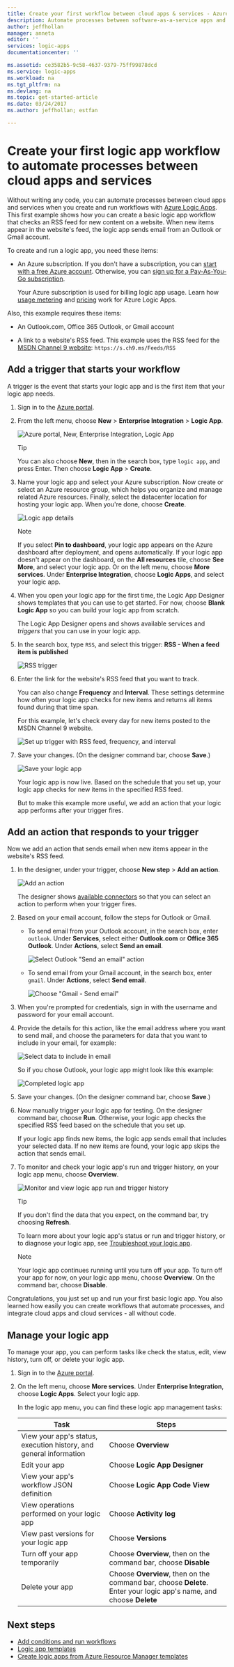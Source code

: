 ```yaml
---
title: Create your first workflow between cloud apps & services - Azure Logic Apps | Microsoft Docs
description: Automate processes between software-as-a-service apps and services by creating workflows with Azure Logic Apps
author: jeffhollan
manager: anneta
editor: ''
services: logic-apps
documentationcenter: ''

ms.assetid: ce3582b5-9c58-4637-9379-75ff99878dcd
ms.service: logic-apps
ms.workload: na
ms.tgt_pltfrm: na
ms.devlang: na
ms.topic: get-started-article
ms.date: 03/24/2017
ms.author: jeffhollan; estfan

---
```

# Create your first logic app workflow to automate processes between cloud apps and services

Without writing any code, you can automate processes between cloud apps and services 
when you create and run workflows with [Azure Logic Apps](logic-apps-what-are-logic-apps.md). 
This first example shows how you can create a basic logic app workflow that checks 
an RSS feed for new content on a website. When new items appear in the website's feed, 
the logic app sends email from an Outlook or Gmail account.

To create and run a logic app, you need these items:

*	An Azure subscription. If you don't have a subscription, you can 
[start with a free Azure account](https://azure.microsoft.com/free/). 
Otherwise, you can [sign up for a Pay-As-You-Go subscription](https://azure.microsoft.com/pricing/purchase-options/).

	Your Azure subscription is used for billing logic app usage. Learn how 
	[usage metering](../logic-apps/logic-apps-pricing.md) and 
	[pricing](https://azure.microsoft.com/pricing/details/logic-apps/) 
	work for Azure Logic Apps.

Also, this example requires these items:

* An Outlook.com, Office 365 Outlook, or Gmail account

* A link to a website's RSS feed. This example uses 
the RSS feed for the [MSDN Channel 9 website](https://channel9.msdn.com/): 
`https://s.ch9.ms/Feeds/RSS`

## Add a trigger that starts your workflow

A trigger is the event that starts your logic app 
and is the first item that your logic app needs.

1. Sign in to the [Azure portal](https://portal.azure.com "Azure portal").

2. From the left menu, choose **New** > **Enterprise Integration** > **Logic App**.

	![Azure portal, New, Enterprise Integration, Logic App](media/logic-apps-create-a-logic-app/azure-portal-create-logic-app.png)

   > [!TIP]
   > You can also choose **New**, then in the search box, 
   > type `logic app`, and press Enter. 
   > Then choose **Logic App** > **Create**.

3. Name your logic app and select your Azure subscription. 
Now create or select an Azure resource group, which helps you organize and 
manage related Azure resources. Finally, select the datacenter location 
for hosting your logic app. When you're done, choose **Create**.

	![Logic app details](media/logic-apps-create-a-logic-app/logic-app-settings.png)

   > [!NOTE]
   > If you select **Pin to dashboard**, 
   > your logic app appears on the Azure dashboard after deployment, 
   > and opens automatically. If your logic app doesn't appear on the dashboard, 
   > on the **All resources** tile, choose **See More**, and select your logic app. 
   > Or on the left menu, choose **More services**. Under **Enterprise Integration**, 
   > choose **Logic Apps**, and select your logic app.

4. When you open your logic app for the first time, 
the Logic App Designer shows templates that 
you can use to get started. 
For now, choose **Blank Logic App** so you can 
build your logic app from scratch.

	The Logic App Designer opens and shows 
	available services and *triggers* that 
	you can use in your logic app.

5. In the search box, type `RSS`, and select 
this trigger: **RSS - When a feed item is published** 

	![RSS trigger](media/logic-apps-create-a-logic-app/rss-trigger.png)

6. Enter the link for the website's RSS feed that you want to track. 

	You can also change **Frequency** and **Interval**. 
	These settings determine how often your logic app checks for 
	new items and returns all items found during that time span.

	For this example, let's check every day for new 
	items posted to the MSDN Channel 9 website.

	![Set up trigger with RSS feed, frequency, and interval](media/logic-apps-create-a-logic-app/rss-trigger-setup.png)

7. Save your changes. (On the designer command bar, choose **Save**.)

	![Save your logic app](media/logic-apps-create-a-logic-app/save-logic-app.png)

	Your logic app is now live. Based on the schedule that you set up, 
	your logic app checks for new items in the specified RSS feed. 

	But to make this example more useful, we add an 
	action that your logic app performs after your trigger fires.

## Add an action that responds to your trigger

Now we add an action that sends email when new items appear in the website's RSS feed.

1. In the designer, under your trigger, choose **New step** > **Add an action**. 

	![Add an action](media/logic-apps-create-a-logic-app/add-new-action.png)

	The designer shows [available connectors](../connectors/apis-list.md) so 
	that you can select an action to perform when your trigger fires.

2. Based on your email account, follow the steps for Outlook or Gmail.

	*	To send email from your Outlook account, 
	in the search box, enter `outlook`. 
	Under **Services**, select either **Outlook.com** 
	or **Office 365 Outlook**. Under **Actions**, 
	select **Send an email**.

		![Select Outlook "Send an email" action](media/logic-apps-create-a-logic-app/actions.png)

	*	To send email from your Gmail account, 
	in the search box, enter `gmail`. 
	Under **Actions**, select **Send email**.

		![Choose "Gmail - Send email"](media/logic-apps-create-a-logic-app/actions-gmail.png)

3. When you're prompted for credentials, 
sign in with the username and password for your email account. 

4. Provide the details for this action, 
like the email address where you want to send mail, 
and choose the parameters for data that you 
want to include in your email, for example:

	![Select data to include in email](media/logic-apps-create-a-logic-app/rss-action-setup.png)

	So if you chose Outlook, 
	your logic app might look like this example:

	![Completed logic app](media/logic-apps-create-a-logic-app/save-run-complete-logic-app.png)

5. Save your changes. (On the designer command bar, choose **Save**.)

6.	Now manually trigger your logic app for testing. 
On the designer command bar, choose **Run**. Otherwise, 
your logic app checks the specified RSS feed 
based on the schedule that you set up.

	If your logic app finds new items, 
	the logic app sends email that includes your selected data. 
	If no new items are found, your logic app skips 
	the action that sends email.

7. To monitor and check your logic app's run and trigger history, 
on your logic app menu, choose **Overview**.

	![Monitor and view logic app run and trigger history](media/logic-apps-create-a-logic-app/logic-app-run-trigger-history.png)

   > [!TIP]
   > If you don't find the data that you expect, on the command bar, 
   > try choosing **Refresh**.

	To learn more about your logic app's status or run and trigger 
	history, or to diagnose your logic app, see 
	[Troubleshoot your logic app](logic-apps-diagnosing-failures.md).

      > [!NOTE]
      > Your logic app continues running until you turn off your app. 
      > To turn off your app for now, on your logic app menu, 
      > choose **Overview**. On the command bar, choose **Disable**.

Congratulations, you just set up and run your first basic logic app. 
You also learned how easily you can create workflows that automate 
processes, and integrate cloud apps and cloud services - all without code.

## Manage your logic app

To manage your app, you can perform tasks like check the status, 
edit, view history, turn off, or delete your logic app.

1. Sign in to the [Azure portal](https://portal.azure.com "Azure portal").

2. On the left menu, choose **More services**. Under **Enterprise Integration**, 
choose **Logic Apps**. Select your logic app. 

	In the logic app menu, you can find these logic app management tasks:

	| Task | Steps |
	| --- | --- |
	| View your app's status, execution history, and general information | Choose **Overview** |
	| Edit your app | Choose **Logic App Designer** |
	| View your app's workflow JSON definition | Choose **Logic App Code View** |
	| View operations performed on your logic app | Choose **Activity log** |
	| View past versions for your logic app | Choose **Versions** |
	| Turn off your app temporarily | Choose **Overview**, then on the command bar, choose **Disable** |
	| Delete your app | Choose **Overview**, then on the command bar, choose **Delete**. Enter your logic app's name, and choose **Delete** |

## Next steps

*  [Add conditions and run workflows](../logic-apps/logic-apps-use-logic-app-features.md)
*	[Logic app templates](../logic-apps/logic-apps-use-logic-app-templates.md)
*  [Create logic apps from Azure Resource Manager templates](../logic-apps/logic-apps-arm-provision.md)
